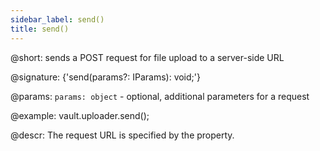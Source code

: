 ```yaml
---
sidebar_label: send()
title: send()
---          
```


@short: sends a POST request for file upload to a server-side URL 

@signature: {'send(params?: IParams): void;'}

@params:
`params: object` - optional, additional parameters for a request

@example:
vault.uploader.send();

@descr:
The request URL is specified by the [](uploader/api/uploader_target_config.md) property.
